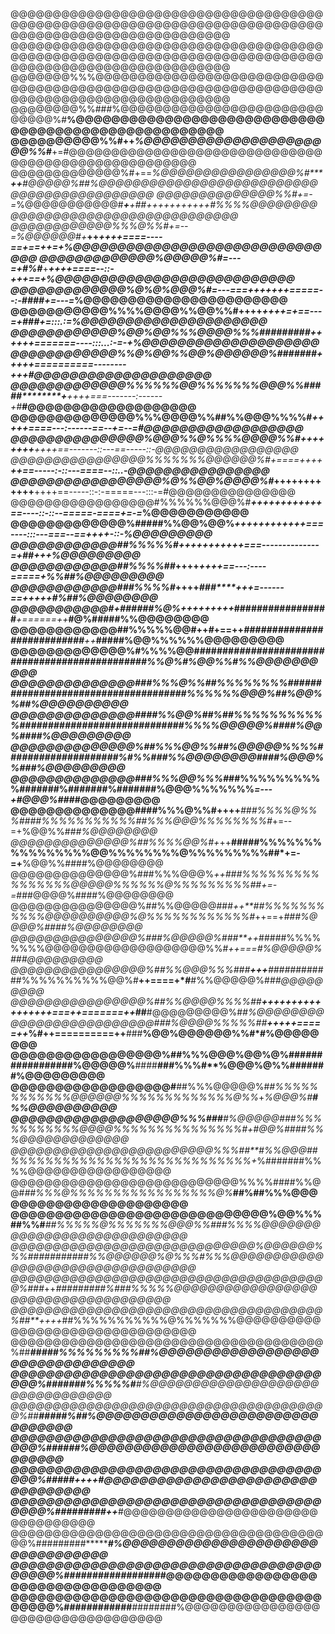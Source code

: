 @@@@@@@@@@@@@@@@@@@@@@@@@@@@@@@@@@@@@@@@@@@@@@@@@@@@@@@@@@@@@@@@@@@@@@@@@@@@@@@@@@@@@@@@@@@@@@@@@@@@
@@@@@@@@@@@@@@@@@@@@@@@@@@@@@@@@@@@@@@@@@@@@@@@@@@@@@@@@@@@@@@@@@@@@@@@@@@@@@@@@@@@@@@@@@@@@@@@@@@@@
@@@@@@@%%%@@@@@@@@@@@@@@@@@@@@@@@@@@@@@@@@@@@@@@@@@@@@@@@@@@@@@@@@@@@@@@@@@@@@@@@@@@@@@@@@@@@@@@@@@@
@@@@@@@@%%###%@@@@@@@@@@@@@@@@@@@@@@@@@@@@@%#**%@@@@@@@@@@@@@@@@@@@@@@@@@@@@@@@@@@@@@@@@@@@@@@@@@@@@
@@@@@@@@@@%%#++*%@@@@@@@@@@@@@@@@@@@@@@%%#***+=#@@@@@@@@@@@@@@@@@@@@@@@@@@@@@@@@@@@@@@@@@@@@@@@@@@@@
@@@@@@@@@@@@@%#+==*%@@@@@@@@@@@@@@@@%#*****++**#@@@@@%##%@@@@@@@@@@@@@@@@@@@@@@@@@@@@@@@@@@@@@@@@@@@
@@@@@@@@@@@@@@%%#+=-=*%@@@@@@@@@@@#******+**+*##*+++++++++++#%%%%@@@@@@@@@@@@@@@@@@@@@@@@@@@@@@@@@@@
@@@@@@@@@@@@%%%@%%#+=--=*%@@@@@@#**+***++*****++++====----==+==++=+*%@@@@@@@@@@@@@@@@@@@@@@@@@@@@@@@
@@@@@@@@@@@@@%@@@@@%#*=---=+#%#***+*************++++====--::-+****++==+*%@@@@@@@@@@@@@@@@@@@@@@@@@@@
@@@@@@@@@@@@@%@%@%@@@%#*=---===++++***************+++=====--:-*####**+=---=*%@@@@@@@@@@@@@@@@@@@@@@@
@@@@@@@@@@@%%%%@@@@%%@@%%#++++**********************++++=+==---=+*###*+=:::.:=%@@@@@@@@@@@@@@@@@@@@@
@@@@@@@@@@@@%@@%@@%%%@@@@%%%#########***********++***++++=======----:::...:-=-+%@@@@@@@@@@@@@@@@@@@@
@@@@@@@@@@@@%%@%@@%%@@%@@@@@@%#######***************+++++==========--------+*++#@@@@@@@@@@@@@@@@@@@@
@@@@@@@@@@@@@%%%%%%@@%%%%%%%@@@%%#####********+*******++++===-------:------+#***#@@@@@@@@@@@@@@@@@@@
@@@@@@@@@@@@@@%%%@@@@%%##%%@@@%%%%#******************+++++====---:------==--+=--=#@@@@@@@@@@@@@@@@@@
@@@@@@@@@@@@@@@%@@@%%@%%%%@@@@%%#++++++++*************++++==-------::---==-----::-*@@@@@@@@@@@@@@@@@
@@@@@@@@@@@@@@@@%%%%%%%@@@@@@%#*+====++++***************++==-----:-::---====--::..-*@@@@@@@@@@@@@@@@
@@@@@@@@@@@@@@@@@%@%%@@%@@@@%#*+++++++++++**+**********++++==-----::-:-=====---:::-=#@@@@@@@@@@@@@@@
@@@@@@@@@@@@@@@@@#%%%%%%@@@%#*******+++++++++************+++==----::-::--=====-====+=-=*%@@@@@@@@@@@
@@@@@@@@@@@@@%#####%%@@%@@%*******++++++++++***************++===----:::---===--==++++-::-*%@@@@@@@@@
@@@@@@@@@@@@******##%%%%%#********+++++++++******************++===--------------=+*##*+++*%@@@@@@@@@
@@@@@@@@@@@@**#***#%%%%##*********++++************************++++==---:----=====+*%%##***%@@@@@@@@@
@@@@@@@@@@@@***###%%%%#***********++++**********###**************+++=------==+++++#%#*****#%@@@@@@@@
@@@@@@@@@@@#+######%@%++*****+++*++++*********#################*****+======++*****#@%#####%%@@@@@@@@
@@@@@@@@@@@@##%%%%%@@#++*#***+==++******###########################***++*****#####%@@%%%%%%@@@@@@@@@
@@@@@@@@@@@@@%#%%%%@@#**#######*******#######################################%%@%#%@@%%#%%@@@@@@@@@@
@@@@@@@@@@@@@@###%%%@%%##%%%%%%%%#####################################%%%%%%@@@%##%@@%%##%@@@@@@@@@@
@@@@@@@@@@@@@@####%%@@%##%##%%%%%%%%%%%#############################%%%%@@@@@%####%@@%####%@@@@@@@@@
@@@@@@@@@@@@@@%##%%%@@%%#***#%@@@@@%%%%####################%#%%###%%@@@@@@@@##*##%@@@%%###%@@@@@@@@@
@@@@@@@@@@@@@@###%%%@@%%%#***##%%%%%%%%%%#######%#######%#######%@@@%%%%%%%*=---+#@@@%###*#@@@@@@@@@
@@@@@@@@@@@@@@####%%%@%%#++++***###%%%%@%%%####%%%%%%%%%%%##%%%@@@%%%%%%%%#*+=--=+%@@%%##*#%@@@@@@@@
@@@@@@@@@@@@@@%##%%%%@@%#+*++**#####%%%%%%%%%%%%%%%%@@%%%%%%%%@%%%%%%%%%##*+=-=+**%@@%%####%@@@@@@@@
@@@@@@@@@@@@@@%###%%%@@@%***++*###%%%%%%%%%%%%%%%%@@@@@%%%%%%@%%%%%%%%%##*+=-=*###@@@@%####%@@@@@@@@
@@@@@@@@@@@@@@@%##%%@@@@@###*++**##%%%%%%%%%%%@@@@@@@@@@%@%%%%%%%%%%%%#*++==+*###%@@@@%####%@@@@@@@@
@@@@@@@@@@@@@@@%###%@@@@@%###**++*#####%%%%%%%%@@@@@@@@@@@@@@@@@@@%%#*++===****#%@@@@@%##*#@@@@@@@@@
@@@@@@@@@@@@@@@@%##%%@@@%%%###**+++***#####*#######%%%%%%%%%%@@%#**++====+*#**#%%@@@@@%##*#@@@@@@@@@
@@@@@@@@@@@@@@@@%##%%@@@@%%%%##****+++******++++++++++++++===++=======++*##**#@@@@@@@@@%#*#%@@@@@@@@
@@@@@@@@@@@@@@@@@###%@@@@%%%%%##******+++++=====++*%#**++==========++**###**%@@%@@@@@@%%#*#%@@@@@@@@
@@@@@@@@@@@@@@@@@%##%%%@@@%@@%@%#################%@@@@@%**####****###%%%#**%@@@%@%%#######%@@@@@@@@@
@@@@@@@@@@@@@@@@@@#****##%%%@@@@@%#*#%%%%%%%%%%%%@@@@@@%%%%%%%%%%%%%@%%*+*%@@@%#*******#%%@@@@@@@@@@
@@@@@@@@@@@@@@@@@@@%%%###***#%@@@@@#*##%%%%%%%%%%%@@@@%%%%%%%%%%%%%%%#*+#@@%#****###%%%@@@@@@@@@@@@@
@@@@@@@@@@@@@@@@@@@@@@@@%%%##**#%%@@@#*#%%%%%%%%%%%%%%%%%%%%%%%%%%%%*+*%#######%%%%@@@@@@@@@@@@@@@@@
@@@@@@@@@@@@@@@@@@@@@@@@@@@%%%%####%%@@#*##%%%@%%%%%%%%%%%%%%%%%@%***##%##%%%@@@@@@@@@@@@@@@@@@@@@@@
@@@@@@@@@@@@@@@@@@@@@@@@@@@@@%@@%%%##%%#****##%%%%%@%%%%%%%@@@%%#*##%%%%@@@@@@@@@@@@@@@@@@@@@@@@@@@@
@@@@@@@@@@@@@@@@@@@@@@@@@@@@@%@@@@@@%%%###########%%@@@@@@%@%%%#%%%@@@@@@@@@@@@@@@@@@@@@@@@@@@@@@@@@
@@@@@@@@@@@@@@@@@@@@@@@@@@@@@@@@@@@@@@%###*++*#########%###%%%%%@@@@@@@@@@@@@@@@@@@@@@@@@@@@@@@@@@@@
@@@@@@@@@@@@@@@@@@@@@@@@@@@@@@@@@@@@@%##**++++*##%%%%%%%%%%%@%%%%%%%@@@@@@@@@@@@@@@@@@@@@@@@@@@@@@@@
@@@@@@@@@@@@@@@@@@@@@@@@@@@@@@@@@@@@@%##*********#####%%%%%%%%%#**#%@@@@@@@@@@@@@@@@@@@@@@@@@@@@@@@@
@@@@@@@@@@@@@@@@@@@@@@@@@@@@@@@@@@@@@@%##***********#####%%%%%#***#%@@@@@@@@@@@@@@@@@@@@@@@@@@@@@@@@
@@@@@@@@@@@@@@@@@@@@@@@@@@@@@@@@@@@@@@%##************#*####%#*****#%@@@@@@@@@@@@@@@@@@@@@@@@@@@@@@@@
@@@@@@@@@@@@@@@@@@@@@@@@@@@@@@@@@@@@@@%###***************##*******#%@@@@@@@@@@@@@@@@@@@@@@@@@@@@@@@@
@@@@@@@@@@@@@@@@@@@@@@@@@@@@@@@@@@@@@@%#####********++++**********#@@@@@@@@@@@@@@@@@@@@@@@@@@@@@@@@@
@@@@@@@@@@@@@@@@@@@@@@@@@@@@@@@@@@@@@@@%#########***++************#@@@@@@@@@@@@@@@@@@@@@@@@@@@@@@@@@
@@@@@@@@@@@@@@@@@@@@@@@@@@@@@@@@@@@@@@@%#########****************#%@@@@@@@@@@@@@@@@@@@@@@@@@@@@@@@@@
@@@@@@@@@@@@@@@@@@@@@@@@@@@@@@@@@@@@@@@@%###########******####*###@@@@@@@@@@@@@@@@@@@@@@@@@@@@@@@@@@
@@@@@@@@@@@@@@@@@@@@@@@@@@@@@@@@@@@@@@@@%############****########%@@@@@@@@@@@@@@@@@@@@@@@@@@@@@@@@@@
